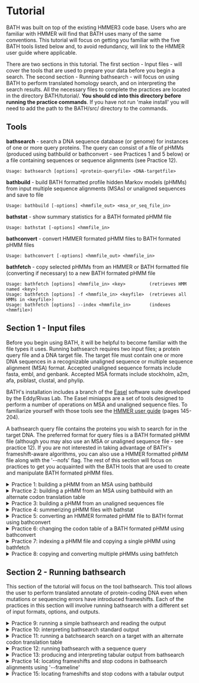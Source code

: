 # Tutorial

BATH was built on top of the existing HMMER3 code base. Users who are familiar with HMMER will find that BATH uses many of the same conventions. This tutorial will focus on getting you familiar with the five BATH tools listed below and, to avoid redundancy, will link to the HMMER user guide where applicable. 

There are two sections in this tutorial. The first section - Input files - will cover the tools that are used to prepare your data before you begin a search. The second section - Running bathsearch - will focus on using BATH to perform translated homology search, and on interpreting the search results. All the necessary files to complete the practices are located in the directory BATH/tutorial/. **You should cd into this directory before running the practice commands**. If you have not run 'make install' you will need to add the path to the BATH/src/ directory to the commands.

**Tools**
---

**bathsearch**      - search a DNA sequence database (or genome) for instances of one or more query proteins. The query can consist of a file of pHMMs (produced using bathbuild or bathconvert - see Practices 1 and 5 below) or a file containing sequences or sequence alignments (see Practice 12).
```
Usage: bathsearch [options] <protein-queryfile> <DNA-targetfile>
```

**bathbuild**   - build BATH formatted profile hidden Markov models (pHMMs) from input multiple sequence alignments (MSAs) or unaligned sequences and save to file
```
Usage: bathbuild [-options] <hmmfile_out> <msa_or_seq_file_in>
```
**bathstat**   - show summary statistics for a BATH formated pHMM file
```
Usage: bathstat [-options] <hmmfile_in>
```
**bathconvert** - convert HMMER formated pHMM files to BATH formated pHMM files
```
Usage: bathconvert [-options] <hmmfile_out> <hmmfile_in>
```
**bathfetch**   - copy selected pHMMs from an HMMER or BATH formatted file (converting if necessary) to a new BATH formated pHMM file
```
Usage: bathfetch [options] <hmmfile_in> <key>         (retrieves HMM named <key>)
Usage: bathfetch [options] -f <hmmfile_in> <keyfile>  (retrieves all HMMs in <keyfile>)
Usage: bathfetch [options] --index <hmmfile_in>       (indexes <hmmfile>)
```


## Section 1 - Input files 

Before you begin using BATH, it will be helpful to become familiar with the file types it uses. Running bathsearch requires two input files; a protein query file and a DNA target file. The target file must contain one or more DNA sequences in a recognizable unaligned sequence or multiple sequence alignment (MSA) format. Accepted unaligned sequence formats include fasta, embl, and genbank. Accepted MSA formats include stockholm, a2m, afa, psiblast, clustal, and phylip. 

BATH's installation includes a branch of the [Easel](https://github.com/EddyRivasLab/easel) software suite developed by the Eddy/Rivas Lab.  The Easel miniapps are a set of tools designed to perform a number of operations on MSA and unaligned sequence files.  To familiarize yourself with those tools see the [HMMER user guide](http://eddylab.org/software/hmmer/Userguide.pdf) (pages 145-204). 

A bathsearch query file contains the proteins you wish to search for in the target DNA. The preferred format for query files is a BATH formated pHMM file (although you may also use an MSA or unaligned sequence file - see practice 12). If you are not interested in taking advantage of BATH's frameshift-aware algorithms, you can also use a HMMER formatted pHMM file along with the '--nofs' flag. The rest of this section will focus on practices to get you acquainted with the BATH tools that are used to create and manipulate BATH formated pHMM files.

<details><summary>Practice 1: building a pHMM from an MSA using bathbuild</summary>
<p>

The sensitivity of BATH is powered, in large part, by the use of pHMMs. The pHMM files used by BATH and nearly identical to the ones used by HMMER, but contain additional information needed to perform accurate frameshift-aware translations and provide reliable e-values for the alignments. This additional information includes the frameshift rate and codon translation table to be used by bathsearch as well as tau and lambda values that define the curve for the pHMMs score distribution from the frameshift-aware Forward algorithm. If you would like more information on pHMM files see the [HMMER user guide](http://eddylab.org/software/hmmer/Userguide.pdf) (page 208). 
   
BATH formated pHMMs can be created from MSA files or unaligned sequence files using the tool bathbuild. The file MET.msa contains two stockholm formatted protein MSAs (note that stockholm is the only MSA format that allows multiple MSAs in a single file). You can build pHMMs from those MSAs and save them to the file MET.bhmm by running the following command: 
   
```bash
   % bathbuild MET.bhmm MET.msa
```
(note the file suffix '.bhmm' - this can help distinguish BATH formated pHMM files from HMMER formatted ones, which often have the suffix '.hmm')

The summary output that is printed to your stdout should resemble the text below (the exact CPU and elapsed time will vary):

```bash
# input      file:                  MET.msa
# output HMM file:                  MET.bhmm
# - - - - - - - - - - - - - - - - - - - - - - - - - - - - - - - - - - - -

# idx    name                  nseq  alen  mlen codon_tbl eff_nseq re/pos description
# ------ -------------------- ----- ----- ----- --------- -------- ------ -----------
  1      metC                    11   483   409         1     0.60  0.591 Cystathionine beta-lyase
  2      metG                    24   494   458         1     0.62  0.589 Methionine--tRNA ligase

# CPU time: 4.38u 0.00s 00:00:04.38 Elapsed: 00:00:02.33
```
   
The following is a brief description of each of the above fields. 
   
```
idx            Number, in order of the MSA file.

name           Name of the pHMM.

nseq           Number of sequences in the alignment this pHMM was built from.

alen           Length of alignment - number of columns in the MSA.

mlen           Length of the pHMM - number of match states.

codon_tbl      The NCBI codon translation table ID assumed for the target DNA

eff_nseq       Effective sequence number. This is the “effective” number of independent sequences that bathbuild’s default “entropy weighting” step decided on, given the phylogenetic similarity of the nseq sequences in the input alignment. The higher the number the more diversity there is among the sequences in the MSA. 

re/pos         Mean positional relative entropy, in bits. This can be ignored by most users. 
   
description    Description of the protein family - may be blank.
```
</p>
</details>

<details><summary>Practice 2: building a pHMM from an MSA using bathbuild with an alternate codon translation table</summary>
<p>

One of the fields that distinguishes a BATH formatted pHMM file from an HMMER formated pHMM file is an [NCBI codon translation table ID](https://www.ncbi.nlm.nih.gov/Taxonomy/Utils/wprintgc.cgi). The correct codon table depends on the origins of the target DNA you intend to search the pHMMs against. When you run bathsearch, selecting the correct codon table will produce the highest quality alignments. Ensuring that the pHMMs were built with that same codon table will produce the most accurate e-values for those alignments. 
   
By default, bathbuild will use the standard code employed by eukaryotic nuclear DNA. To use an alternate codon translation table include the option --ct followed by a table ID from the list below:

```bash
id  description
--- -----------------------------------
  1 Standard
  2 Vertebrate mitochondrial
  3 Yeast mitochondrial
  4 Mold, protozoan, coelenterate mitochondrial; Mycoplasma/Spiroplasma
  5 Invertebrate mitochondrial
  6 Ciliate, dasycladacean, Hexamita nuclear
  9 Echinoderm and flatworm mitochondrial
 10 Euplotid nuclear
 11 Bacterial, archaeal; and plant plastid
 12 Alternative yeast
 13 Ascidian mitochondrial
 14 Alternative flatworm mitochondrial
 16 Chlorophycean mitochondrial
 21 Trematode mitochondrial
 22 Scenedesmus obliquus mitochondrial
 23 Thraustochytrium mitochondrial
 24 Pterobranchia mitochondrial
 25 Candidate Division SR1 and Gracilibacteria
```

In practice 11 you will search pHMMs built from MET.msa against a target sequence from the genome of an endosymbiotic bacteria that uses codon table 4. Running the following command will build the pHMMs using the correct codon table for that target:
   
```bash
   % bathbuild --ct 4 MET-ct4.bhmm MET.msa
```
   
The summary output that is printed to your stdout should resemble the text below (the exact CPU and elapsed time will vary):

```bash
# input file:                       MET.msa
# output HMM file:                  MET.bhmm
# - - - - - - - - - - - - - - - - - - - - - - - - - - - - - - - - - - - -

# idx    name                  nseq  alen  mlen codon_tbl eff_nseq re/pos description
# ------ -------------------- ----- ----- ----- --------- -------- ------ -----------
  1      metC                    11   483   409         1     0.60  0.591 Cystathionine beta-lyase
  2      metG                    24   494   458         1     0.62  0.589 Methionine--tRNA ligase

# CPU time: 4.38u 0.00s 00:00:04.38 Elapsed: 00:00:02.33
```

</p>
</details>

<details><summary>Practice 3: building a pHMM from an unaligned sequences file</summary>
<p>

If your queries are single unaligned sequences rather than MSAs you can still build HMMs using bathbuild and the flag '--unali'. The file three_seqs.fa contains three unaligned protein sequences. To build three HMMs (one for each sequence) use the following command. 
   
```bash
   % bathbuild --unali three_seqs.bhmm three_seqs.fa
```

The summary output that is printed to your stdout should resemble the text below (the exact CPU and elapsed time will vary):

```bash
# input file:                       three_seqs.fa
# output HMM file:                  three_seqs.bhmm
# - - - - - - - - - - - - - - - - - - - - - - - - - - - - - - - - - - - -

# idx    name                  nseq   len  mlen codon_tbl eff_nseq re/pos description
# ------ -------------------- ----- ----- ----- --------- -------- ------ -----------
  1      AT1G01010.1              1   429   429         1     1.00  0.591
  2      AT1G01020.1              1   245   245         1     1.00  0.552
  3      AT1G01030.1              1   358   358         1     1.00  0.600

# CPU time: 2.62u 0.00s 00:00:02.62 Elapsed: 00:00:02.14
```

</p>
</details>

<details><summary>Practice 4: summerizing pHMM files with bathstat</summary>
<p>

Since a pHMM file may contain any number of individual models, it is useful to be able to quickly summarize the contents. The tool bathstat is designed to provide such a summary for BATH formated pHMM files.  The following command will summarize the pHMM file built in practice 1:
   
```bash
   % bathstat MET.bhmm
```
   
This command should produce the following output to stdout:

```bash
#
# idx    name                 accession        nseq eff_nseq   mlen codon_tbl re/pos
# ------ -------------------- ------------ -------- -------- ------ --------- ------
  1      metC                 -                  11     0.60    409         1   0.53
  2      metG                 -                  24     0.62    458         1   0.53
```

The fields are mainly the same as those produced by bathbuild, and detailed in practice 1, except for the accession field which may contain an alphanumeric identifier for the protein family or be left blank if no accession is listed for the pHMM. 

</p>
</details>

<details><summary>Practice 5: converting an HMMER formated pHMM file to BATH format using bathconvert</summary>
<p>

If you have an existing HMMER formatted pHMM file and want to use it to run bathsearch with frameshift detetcion you will first need to convert it to the BATH format using bathconvert. The file tRNA-proteins.hmm contains 12 pHMMs in HMMER3 format. The following command will create the BATH formatted file tRNA-proteins.bhmm containing the same twelve pHMMs:

```bash
   % bathconvert  tRNA-proteins.bhmm  tRNA-proteins.hmm
```
Your summary output should match that shown below.
   
```
# input HMM file:                   tRNA-proteins.hmm
# output HMM file:                  tRNA-proteins.bhmm
# - - - - - - - - - - - - - - - - - - - - - - - - - - - - - - - - - - - -

# idx    name                  nseq  mlen codon_tbl eff_nseq re/pos description
# ------ -------------------- ----- ----- --------- -------- ------ -----------
  1      ATE_N                   30    78         1     1.11  0.726 Arginine-tRNA-protein transferase, N terminus
  2      GlutR_N                 12   152         1     0.87  0.590 Glutamyl-tRNAGlu reductase, N-terminal domain
  3      PTH2                    10   116         1     0.74  0.589 Peptidyl-tRNA hydrolase PTH2
  4      RtcB                    30   459         1     0.83  0.590 tRNA-splicing ligase RtcB
  5      TGT                     15   238         1     0.80  0.589 Queuine tRNA-ribosyltransferase
  6      Thg1                    30   131         1     0.69  0.589 tRNAHis guanylyltransferase
  7      Trm56                   11   121         1     0.64  0.590 tRNA ribose 2'-O-methyltransferase, aTrm56
  8      tRNA-synt_1_2           30   185         1     0.91  0.590 Leucyl-tRNA synthetase, Domain 2
  9      tRNA-synt_1c_C          14   192         1     0.81  0.591 tRNA synthetases class I (E and Q), anti-codon binding domain
  10     tRNA-synt_2d            19   247         1     0.73  0.592 tRNA synthetases class II core domain (F)
  11     tRNA-Thr_ED             12   136         1     0.63  0.590 Archaea-specific editing domain of threonyl-tRNA synthetase
  12     TruB_C                  11    56         1     1.64  0.994 tRNA Pseudouridine synthase II, C terminal
```

</p>
</details>

<details><summary>Practice 6: changing the codon table of a BATH formated pHMM using bathconvert</summary>
<p>
 
You can also use bathconvert to change the codon table of an existing BATH pHMM file using the --ct flag. This is faster than rebuilding from the original MSA.  The following command will create the file tRNA-proteins-ct11.bhmm containing the same 12 pHMMs as tRNA-proteins.bhmm but modified to use NCBI codon translation table 11:
   
```bash
   % bathconvert --ct 11 tRNA-proteins-ct11.bhmm tRNA-proteins.bhmm
```

This should produce the following output:
 
```
# input HMM file:                   tRNA-proteins.bhmm
# output HMM file:                  tRNA-proteins=ct11.bhmm
# - - - - - - - - - - - - - - - - - - - - - - - - - - - - - - - - - - - -

# idx    name                  nseq  mlen codon_tbl eff_nseq re/pos description
# ------ -------------------- ----- ----- --------- -------- ------ -----------
  1      ATE_N                   30    78        11     1.11  0.726 Arginine-tRNA-protein transferase, N terminus
  2      GlutR_N                 12   152        11     0.87  0.590 Glutamyl-tRNAGlu reductase, N-terminal domain
  3      PTH2                    10   116        11     0.74  0.589 Peptidyl-tRNA hydrolase PTH2
  4      RtcB                    30   459        11     0.83  0.590 tRNA-splicing ligase RtcB
  5      TGT                     15   238        11     0.80  0.589 Queuine tRNA-ribosyltransferase
  6      Thg1                    30   131        11     0.69  0.589 tRNAHis guanylyltransferase
  7      Trm56                   11   121        11     0.64  0.590 tRNA ribose 2'-O-methyltransferase, aTrm56
  8      tRNA-synt_1_2           30   185        11     0.91  0.590 Leucyl-tRNA synthetase, Domain 2
  9      tRNA-synt_1c_C          14   192        11     0.81  0.591 tRNA synthetases class I (E and Q), anti-codon binding domain
  10     tRNA-synt_2d            19   247        11     0.73  0.592 tRNA synthetases class II core domain (F)
  11     tRNA-Thr_ED             12   136        11     0.63  0.590 Archaea-specific editing domain of threonyl-tRNA synthetase
  12     TruB_C                  11    56        11     1.64  0.994 tRNA Pseudouridine synthase II, C terminal
# CPU time: 8.65u 0.00s 00:00:08.65 Elapsed: 00:00:08.67
```
 
</p>
</details>

<details><summary>Practice 7: indexing a pHMM file and copying a single pHMM using bathfetch </summary>
<p>

If you only need to search with a single pHMM but it is located in a file with multiple pHMMs, you can save time by copying the desired pHMM to a new file using bathfetch. If the original file contains a large number of pHMMs, you may want to create an index file to speed up the fetch process.  The following command will create the index file tRNA-proteins.fhmm.ssi for the BATH pHMM file created in Practice 4. 
```bash
   % bathfetch --index tRNA-proteins.bhmm 
```
The summary output should read as follows:
   
```
Working...    done.
Indexed 12 HMMs (12 names and 12 accessions).
SSI index written to file tRNA-proteins.bhmm.ssi
```
Whether or not you choose to create an index you will need the name of the pHMM you wish to copy to use as a key. The command below will copy the pHMM PTH2 from the tRNA-proteins.bhmm.  The -o flag will direct the copied pHMM to the specified output file (PTH2.hmm in this case). Otherwise, it will be printed to standard out. 
```bash
   %  bathfetch -o PTH2.fhmm tRNA-proteins.bhmm PTH2
```
The summary output should simply read as:
```
Retrieved HMM PTH2.
```
</p>
</details>

<details><summary>Practice 8: copying and converting multiple pHMMs using bathfetch </summary>
<p>

You can also use bathfetch to copy multiple pHMMs. To do so you will need to create a key file that contains the names of all the pHMMs you wish to copy, with one name per line, and use the -f flag. If the original pHMM file is in HMMER format bathfetch will automatically convert it to BATH format. The following command will copy all 3 of the pHMMs listed in the key file tRNA-synthetases-key.txt from an HMMER formated pHMM file, convert them to BATH format, and print them to the output file tRNA-synthetases.bhmm.
   
```bash
   % bathfetch -f -o tRNA-synthetases.bhmm tRNA-proteins.hmm tRNA-synthetases-key.txt
```
   
The summary output should simply read as:
   
```
Retrieved 3 HMMs.
```
   
As with bathconvert, you can also use the --ct flag with bathfetch to change the codon table.
   
</p>
</details>

## Section 2 - Running bathsearch

This section of the tutorial will focus on the tool bathsearch. This tool allows the user to perform translated annotate of protein-coding DNA even when mutations or sequencing errors have introduced frameshifts. Each of the practices in this section will involve running bathsearch with a different set of input formats, options, and outputs. 

<details><summary>Practice 9: running a simple bathsearch and reading the output</summary>
<p>

Bathsearch requires two inputs - the query and the target.  In this practice, you will use the single pHMM in the file PTH2.bhmm as the query.  For the target, you will use a single DNA sequence in the file target-PTH2.fa. The -o flag is used to direct the standard output to the file PTH2.out. 
   
```bash
   % bathsearch -o PTH2.out PTH2.fhmm target-PTH2.fa
```
 
See Practice 9 for a breakdown of the bathsearch standard output in PTH2.out
  
    
</p>
</details>

<details><summary>Practice 10: interpreting bathsearch standard output</summary>
<p>

The file PTH2.out contains the standard bathsearch output for a search between the query file PTH2.fhmm and the target file target-PTH2.fa. If you open this file you will see that it is organized into the following sections:
     
   1) File Header - lines begin with '#' and contain basic information about the search parameters
```
# query HMM file:                  PTH2.bhmm
# target sequence database:        target-PTH2.fa
# frameshift probability:          0.010000
# codon translation table          1
# output directed to file:         PTH2.out
# - - - - - - - - - - - - - - - - - - - - - - - - - - - - - - - - - - - -   
```
    
   2) Query Header - includes a summary of each query and a hits list sorted by E-value.  For each hit, the query header lists the E-value, bit score, and bias score adjustment (for more information on bias scores see pages 60-61 of the [HMMER user guide](http://eddylab.org/software/hmmer/Userguide.pdf).  This is followed by the name of the target sequence where the hit was located, the target sequence position for the start and end of the alignment, the number of frameshifts and stop codons in that alignment, and finally a target description (which may be blank).

```
   Query:       PTH2  [M=116]
   Accession:   PF01981.11
   Description: Peptidyl-tRNA hydrolase PTH2
   Scores for complete hits:
    E-value  score  bias  Sequence     start    end  shifts  stops  Description
    ------- ------ -----  --------     -----  -----  ------  -----  -----------
    3.4e-34  110.1   0.3  PTH2-target    672    325       0      0
    4.2e-33  110.3   0.0  PTH2-target   1273   1731       0      0
    2.7e-27   91.6   0.2  PTH2-target   2659   2343       2      1
```
   
   3) Annotation Lines- for each hit listed in the query header, bathsearch will produce an annotation line containing useful information about the hit. After the line 'Annotation for each hit (and alignments):' these annotation lines (as well as the alignments) will appear, sorted first by target sequence and then by e-value.
   
       As in the query header, the annotations line lists the score, bias, and E-value for each hit. It also lists three types of coordinates for the hit - the alignment start and end coordinates for both the query (hmm-from & hmm-to) and the target (ali-from & ali-to), as well as the envelope coordinates (env-from & env-to). The envelope is the region of the target that bathsearch has identified as containing the homology (the alignment coordinates are always contained within the envelope). It is the envelope coordinates that bound the target subsequence used to calculate the score, bias, and E-value. An explanation of the characters seen after the coordinates ('.','[', & ']') can be found on page 38 of the [HMMER user guide](http://eddylab.org/software/hmmer/Userguide.pdf). The annotation line also lists the number of frameshifts and stop codons in the alignment (shift & stops), the full length of the target sequence (sq-len), and the alignment's accuracy score (acc) which is the average expected per residue accuracy of the alignment. 
       
       Below is the annotation line for the first hit in the file PTH2.out
  
```
Annotation for each hit (and alignments):
>> PTH2-target
    score  bias    Evalue   hmm-from    hmm-to     ali-from    ali-to     env-from    env-to    shifts  stops    sq-len    acc
   ------ ----- ---------   --------   -------    --------- ---------    --------- ---------    ------  ----- ---------   ----
 !  110.1   0.3   3.4e-34          2       116 .]       672       325 ..       675       325 ..      0      0      3000   0.92
```
   
   4) Alignment - Below each annotation line bathsearch prints the alignment for that query-target hit. A typical bathsearch alignment will contain at least the following five rows (in order from top to bottom): (1) the query row, (2) the match row, (3) the translation row, (4) the target row, and (5) the posterior probability row. If the pHMM was built from an MSA containing consensus structure or reference annotations those will be visible on separate CS and RF rows above the query row.  There are also three types of columns: (1) a match in which a query amino is aligned to a target codon or quasi-codon, (2) a deletion in which the query amino acid is aligned to target gap characters, or (3) an insertion in which the target codon is aligned to a query gap character. 
   
       The query row begins with the name of the query pHMM followed by the coordinates of the first amino acid on that line of the alignment and ends with the coordinates of the last amino acid on that line of the alignment. For each column, the query row shows either the query consensus letter, for matches and deletions, or a gap character ('.') for insertions. 
   
       The target row begins with the name of the target sequence followed by the coordinates of the first nucleotide on that line of the alignment and ends with the coordinates of the last nucleotide on that line of the alignment. For each column, the target row shows the target codon or pseudo-codon that has been aligned to the query. In the case of a deletion, the target line will print three gap characters ('---') in place of the codon. 
   
       The translation row shows the amino acid translations of the codons and pseudo-codons on the target row.  The match row shows which columns in the alignment are positive scoring. Exact matches are shown as the matched amino acid residue (in lowercase) and positive scoring mismatches are shown as a '+'. Finally, the posterior probability (PP) row gives the expected accuracy for each position of the alignment.
   
       Below is the first line of the first alignment in the file PTH2.out.  It contains a CS row in addition to the five basic rows detailed above.  All the columns in this line of the alignment are matches and, as there are no frameshifts, no quasi-codons are present. 

```
  Alignment:
  score: 110.1 bits
                    E    E    E    E    E    E    E    E    S    C    C    S    S    -    H    H    H    H    H    H    H    H    H    H    H  CS
         PTH2   2   l    k    q    v    i    v    v    r    t    d    l    k    m    g    k    G    k    l    a    a    q    v    a    h    a   26
                    +    k         v    +    v    v    r    t    d    l         m    +    k    G    k    +    a    a    q    +    +    h    a
                    V    K    L    V    L    V    V    R    T    D    L    G    M    T    K    G    K    I    A    A    Q    C    S    H    A
  PTH2-target 672  GTG  AAG  CTT  GTG  CTG  GTT  GTG  AGG  ACA  GAT  CTG  GGC  ATG  ACC  AAA  GGC  AAA  ATC  GCC  GCC  CAG  TGC  TCG  CAT  GCA  598
                    8    9    9    *    *    *    *    *    *    *    *    *    *    *    *    *    *    *    *    *    *    *    *    *    *   PP
```
      
   5) Query Footer - each query's output will conclude with a footer that provides information about the hit filtering process inside bathsearch.  The average user can ignore this data.  For those who are interested, more information on these data can be found on page 54 of the [HMMER user guide](http://eddylab.org/software/hmmer/Userguide.pdf).  There will also be a couple of lines listing run times and a line with just '//', indicating the end of the output for the query.
   
       Bellow is the query footer from PTH2.out.

```
Internal pipeline statistics summary:
-------------------------------------
Query model(s):                            1  (116 nodes)
Target sequence(s):                        1  (6000 residues searched)
Residues passing SSV filter:            1503  (0.251); expected (0.02)
Residues passing bias filter:           1503  (0.251); expected (0.02)
Residues passing Vit filter:            1401  (0.234); expected (0.001)
Residues passing Fwd filter:            1961  (0.327); expected (1e-05)
Total number of hits:                      3  (0.187)
# CPU time: 0.04u 0.01s 00:00:00.05 Elapsed: 00:00:00.05
# Mc/sec: 12.20
//
```
   
   6) File Footer - If bathsearch did not encounter any errors the last line of the file will simply read '[ok]'
   
</p>
</details>

<details><summary>Practice 11: running a batchsearch search on a target with an alternate codon translation table</summary>
<p>

As discussed in Practice 2, some DNA sequences use alternate codon translation tables and the best results are achieved by specifying the correct codon table both when building the pHMMs and when performing the search. To prevent searches with mismatched codon tables, bathsearch responds to such searches with an error message. Running the following command will attempt a mismatches search by searching the pHMMs in MET.hmm, built with the standard codon table, against the target DNA in the file target-MET.fa while specifying the use of the alternate codon table 4. 
   
```bash
   % bathsearch --ct 4 -o MET.out MET.bhmm target-MET.fa
```
   
This will result in the following error message:

```bash
   Error: Requested codon translation tabel ID 4 does not match the codon translation tabel ID of the HMM file MET.bhmm. Please either run bathsearch with option '--ct 1' or run bathconvert with option '--ct 4'.
```

In this case, we already have a pHMM file built with the correct codon table and can skip running bathconvert. The following command will use that pHMM file to run the same search without a codon table mismatch. 

```bash
   % bathsearch --ct 4 -o MET-ct4.out MET-ct4.bhmm  target-MET.fa
```
The file MET-ct4.out should contain a single hit between each of the pHMMS in MET-ct4.bhmm and the DNA sequence in target-MET.fa.
   
</p>
</details>

<details><summary>Practice 12: running bathsearch with a sequence query</summary>
<p>

If you do not wish to build the query pHMMs ahead of time you can use a sequence file (MSA of unaligned) as the query and bathsearch will build the pHMMs on the fly. However, depending on the number and length of the proteins, building pHMMs can be time-consuming. If you choose to use a sequence query file it is recommended that you use the '--hmmout' flag to save the pHMMs for use in any subsequent searches. The following command uses the single unaligned sequence in the file gidA.fa as the query, building a pHMM for that sequence and printing it the to file gidA.bhmm. The use of the '--ct' flag will determine the codon table used both to build the pHMM and to conduct the search. The standard output is directed to the file gidA.out using the '-o' flag. 
   
```bash
   % bathsearch --ct 4 --hmmout gidA.fhmm -o gidA.out gidA.fa target-gidA.fa
```
   
The file gidA.bhmm will now contain a single pHMM built with codon table 4 and gidA.out will contain output for a single git between that pHMM and the DNA sequence in target-gidA.fa.
</p>
</details>

<details><summary>Practice 13: producing and interpreting tabular output from bathsearch</summary>
<p>
   
In addition to the standard output, bathsearch can also produce a tabular summary file with a more easily parsable list of the hits found in a search. By using the '--tblout' flag you can direct bathsearch to create this tabular output and save it to the file of your choosing. The following command will run the same search as in Practice 8, but with the addition of the '--tblout' flag directing the tabular output to the file PTH2.tbl.
   
```bash
   % bathsearch -o PTH2.out --tblout PTH2.tbl PTH2.bhmm target-PTH2.fa
``` 

If you open the file PTH2.tbl you will see the following text (file directories and dates may vary):

```
# target name         accession  query name           accession   hmm len  hmm from    hmm to   seq len  ali from    ali to  env from    env to   E-value  score  bias  shifts  stops  pipe description of target
#------------------- ---------- -------------------- ---------- --------- --------- --------- --------- --------- --------- --------- --------- --------- ------ ----- ------- ------ ----- ---------------------
seq1                 -          PTH2                 PF01981.11       116         2       116      3000       672       325       675       325   3.4e-34  110.1   0.3       0      0   std -
seq1                 -          PTH2                 PF01981.11       116         2       116      3000      1273      1731      1263      1734   4.2e-33  110.3   0.0       0      0    fs -
seq1                 -          PTH2                 PF01981.11       116         5       113      3000      2659      2343      2677      2327   2.7e-27   91.6   0.2       2      1    fs -
#
# Program:         bathsearch
# Query file:      PTH2.bhmm
# Target file:     target-PTH2.fa
# Option settings: bathsearch -o PTH2.out --tblout PTH2.tbl PTH2.bhmm target-PTH2.fa
# Current dir:     BATH/tutorial
# Date:            Wed Mar  1 18:27:58 2023
# [ok]
``` 

A brief description of each column header (from left to right) is provided below.

```
target name             Name of the target sequence where the hit is located.

accession               Alphanumeric ID for the target sequence (if provided in the target file).

query name              Name of the query pHMM. 

accession               Alphanumeric ID for the query (if provided in the query file).

hmm len                 Length (number of match states) of the query pHMM.
   
hmm from                The start position of the alignment on the query pHMM. 
   
hmm to                  The end position of the alignment on the query pHMM. 
   
seq len                 The length of the target sequence (in nucleotides).
   
ali from                The start position of the alignment on the target sequence. If the hit is located on the reverse complement strand, ali from will be greater than ali to.
   
ali to                  The end position of the alignment on the target sequence.
   
env from                The start position of the hit envelope on the target sequence.  See practice 9 for an explanation of hit envelopes. 
   
env to                  The end position of the hit envelope on the target sequence. 

E-value                 The hit e-value. 
   
score                   The hit bit score.
   
bias                    The hit bias adjustment score. See pages 60-61 of the [HMMER user guide](http://eddylab.org/software/hmmer/Userguide.pdf) for an explanation of bias adjustment. 
   
shifts                  The number of frameshifts reported in the alignment.
   
stops                   The number of stop codons reported in the alignment.
   
pipe                    The translation pipeline used to produce the hit, either standard 'std' or frameshift aware 'fs'. To reduce runtimes and the potential for false frameshifts bathsearch uses standard (non frameshift aware) translation for hits it determines are unlikely to contain frameshifts.  Most users can ignore this column. 
   
description of target   Description of the target sequence (if provided in the target file).
```

</p>
</details>

<details><summary>Practice 14: locating frameshifts and stop codons in bathsearch alignments using '--frameline' </summary>
<p>
   
While both the standard and tabular outputs give the user the count of frameshifts and stop codons in an alignment, the user may also want to locate the quasi and stop codons.  Quasi-codons with deletions can be identified by looking for codons with one or two '-' characters in place of a nucleotide. Quasi-codons with insertions can be identified by looking for codons with more than 4 or 5 nucleotides (the nucleotides bathsearch determines to be the insertions will be shown in lowercase).  Stop codons can be identified by looking for codons with all three nucleotides in lowercase and an 'X' on the translation row. Below are examples of quasi and stop codons taken from the alignment in gidA.out from Practice 10:
 
```
 | one nucleotide deletion | two nucleotide deletions | one nucleotide insertion | two nucleotide insertions | stop codon |
 |            w            |            g             |            k             |            v              |      a     |
 |            w            |            g             |            +             |            v              |            |
 |            W            |            G             |            Q             |            V              |      X     |
 |           -GA           |           --A            |          CtAA            |          GTtaT            |     taa    |
 |            6            |            3             |            8             |            7              |      8     |
```

To make it easier to locate frameshifts and stop codons the '--frameline' flag can be used to add a row to the alignment that numbers the frame of each codon and quasi-codon. This line can be used to locate quasi-codons by looking for a change from one frame to another.  Stop codons can be identified on the frameline by a '0'. Note that, for hits on the reverse complement strand of a sequence, the frames will be negative (i.e. -1, -2, & -3). 
   
 Running the follwing comand will use the file gidA.bhmm, created in Practice 10, to search a single pHMM against the DNA sequence in the file target-gidA.fa using codon table 4. The '-o' flag will direct the standard output to the file gidA-frameline.out and the '--frameline' flag will add the frameline row to the alignment.
   
```bash
   % bathsearch --ct 4 --frameline -o gidA-frameline.out gidA.fhmm target-gidA.fa
```
   
The following is an excerpt of four lines from the alignment in gidA-frameline.out. This excerpt shows two frameshifts (one by deletion and one by insertion) as well as one stop codon (the frame is shown directly beneath each codon or quasi-codon). On the first line, the frame changes - from 3 to 1 -  due to the deletion of two nucleotides. There is a stop codon on the third line, with a 0 in the frameline.  On the fourth line, the frame changes again - from 1 to 2 - due to a single nucleotide insertion. 
 
```
  gidA   218   a    v    y    t    l    i    k    a    s    a    .    n    q    a    p    m    c    l    g    .    .    r    l    l    a    k   240
                         y         l    +                                            p    m                             r         l
               N    T    Y    K    L    L    N    T    Y    T    v    V    L    T    P    M    K    K    Q    h    h    R    T    L    D    P
  seq1 27132  AAC  ACC  TAC  AAA  CTA  TTA  AAT  ACC  TAC  ACC  GTT  GTT  CTA  ACT  CCC  A--  AAG  AAA  CAA  CAC  CAC  CGA  ACG  TTG  GAC  CCA  27207
               3    3    3    3    3    3    3    3    3    3    3    3    3    3    3    1    1    1    1    1    1    1    1    1    1    1   FRAME
               *    *    *    9    9    9    7    6    5    4    1    3    4    5    5    2    2    2    3    0    0    5    4    4    2    1   PP

  gidA   241   g    p    r    y    c    l    s    i    e    g    k    t    l    k    f    g    r    k    p    q    k    l    i    m    e    p   266
                                                                                                                   +         i    +    e    p
               T    S    T    L    F    N    Q    T    -    K    M    K    H    P    -    T    I    N    I    Y    R    P    I    I    E    P
  seq1 27208  ACA  TCC  ACC  CTT  TTC  AAC  CAA  ACT  ---  AAA  ATG  AAA  CAT  CCA  ---  ACC  ATA  AAC  ATC  TAC  AGA  CCC  ATC  ATA  GAA  CCA  27279
               1    1    1    1    1    1    1    1    .    1    1    1    1    1    .    1    1    1    1    1    1    1    1    1    1    1   FRAME
               1    0    0    0    0    0    0    1    .    0    0    0    0    0    .    4    4    5    6    7    8    8    9    *    *    *   PP

  gidA   267   e    a    t    g    s    s    s    v    y    v    n    g    l    s    t    s    m    .    p    i    e    l    q    l    q    l   291
               e                   +         +    v    +    +    n    g         s         s                   +         +    q    l         +
               E    X    L    D    T    K    T    V    H    L    N    G    T    S    I    S    T    s    N    L    V    I    Q    L    N    I
  seq1 27280  GAA  taa  CTT  GAT  ACT  AAA  ACT  GTA  CAC  CTA  AAT  GGT  ACC  TCT  ATC  TCA  ACC  TCC  AAT  CTG  GTA  ATC  CAA  CTT  AAC  ATA  27357
               1    0    1    1    1    1    1    1    1    1    1    1    1    1    1    1    1    1    1    1    1    1    1    1    1    1   FRAME
               *    8    8    9    9    9    *    *    *    *    *    *    9    9    7    7    5    1    6    8    9    9    *    *    *    *   PP

  gidA   292   l    k    f    t    k    a    f    r    g    a    k    i    i    k    a    g    y    a    i    e    y    d    c    v    c    s   317
               l    k         t    +                                  +    +    k    +         +         i    e    y    d              c    s
               L    K    P    T    Q    H    P    I    D    V    C    V    V    K    S    K    H    T    I    E    Y    D    V    T    C    S
  seq1 27358  CTA  AAA  CCC  ACA CtAA  CAC  CCA  ATT  GAT  GTC  TGT  GTT  GTT  AAG  TCC  AAA  CAC  ACC  ATA  GAA  TAC  GAT  GTA  ACT  TGT  TCA  27436
               1    1    1    1    2    2    2    2    2    2    2    2    2    2    2    2    2    2    2    2    2    2    2    2    2    2   FRAME
               *    *    *    *    8    7    7    8    9    9    *    *    *    *    *    *    *    *    *    *    *    *    *    *    *    *   PP
```
 
</p>
</details>

<details><summary>Practice 15: locating frameshifts and stop codons with a tabular output </summary>
<p>
   
While the frameline makes it easier to find frameshifts and stop codons in individual alignments, some users may want to see the locations of frameshifts and stop codons across multiple alignments and in a  more parseable form. For this reason, the flag '--fstblout' allows the user to create a tabular output of frameshift and stop codon locations for all hits. The following command reruns the same search as in Practice 13, but rather than using '--frameline' it uses '--fstblout' to save frameshift and stop codon locations to the file gidA.fstbl.  
   
```bash
   % bathsearch --ct 4 -o gidA-fstbl.out --fstblout gidA.fstbl gidA.fhmm target-gidA.fa
``` 

If you open the file PTH2.tbl you will see the following text (file directories and dates may vary):

```
# target name         accession  query name           accession  E-value   ali from  ali to     I D S  length  seq start  ali start
#------------------- ----------- -------------------- ---------- --------- --------- ---------  -----  ------  ---------  ---------
 seq1                 -          gidA                 -              2e-12 26678     27756          I       2  26756             79
 seq1                 -          gidA                 -              2e-12 26678     27756          D       1  26815            138
 seq1                 -          gidA                 -              2e-12 26678     27756          I       1  26958            281
 seq1                 -          gidA                 -              2e-12 26678     27756          D       2  26995            318
 seq1                 -          gidA                 -              2e-12 26678     27756          D       1  27029            352
 seq1                 -          gidA                 -              2e-12 26678     27756          D       2  27076            399
 seq1                 -          gidA                 -              2e-12 26678     27756          D       2  27116            439
 seq1                 -          gidA                 -              2e-12 26678     27756          D       2  27177            500
 seq1                 -          gidA                 -              2e-12 26678     27756          S       0  27283            606
 seq1                 -          gidA                 -              2e-12 26678     27756          I       1  27370            693
 seq1                 -          gidA                 -              2e-12 26678     27756          I       1  27647            970
 seq1                 -          gidA                 -              2e-12 26678     27756          I       1  27696           1019
#
# Program:         bathsearch
# Query file:      gidA.bhmm
# Target file:     target-gidA.fa
# Option settings: bathsearch -o gidA.out --fstblout gidA.fstbl --ct 4 gidA.bhmm target-gidA.fa
# Current dir:     BATH/tutorial
# Date:            Thu Mar  2 13:16:45 2023
# [ok]
```

A brief description of each column header (from left to right) is provided below.

```
target name             Name of the target sequence where the hit is located.

accession               Alphanumeric ID for the target sequence (if provided in the target file).

query name              Name of the query pHMM. 

accession               Alphanumeric ID for the query (if provided in the query file).

E-value                 The hit e-value. 
   
ali from                The start position of the alignment on the target sequence. If the hit is located on the reverse complement strand, ali from will be greater than ali to.
   
ali to                  The end position of the alignment on the target sequence.
   
I D S                   Type of codon/quasi-codons.  I - insertion.  D - deletion. S - stop codon.
   
length                  Number of nucleotides inserted or deleted (0 for stop codons).
   
seq start               Position (in the target sequence) of the start of the quasi-codon or stop codon.
   
ali start               Position (in the alignment) of the start of the quasi-codon or stop codon.  The first nucleotide in the alignment = 1.
```
</p>
</details>


